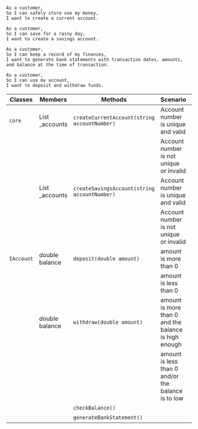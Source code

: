 ```
As a customer,
So I can safely store use my money,
I want to create a current account.

As a customer,
So I can save for a rainy day,
I want to create a savings account.

As a customer,
So I can keep a record of my finances,
I want to generate bank statements with transaction dates, amounts, and balance at the time of transaction.

As a customer,
So I can use my account,
I want to deposit and withdraw funds.
```

| Classes    | Members                     | Methods                                      | Scenario                                             | Outputs |
|------------|-----------------------------|----------------------------------------------|------------------------------------------------------|---------|
| `core`     | List<BankAccount> _accounts | `createCurrentAccount(string accountNumber)` | Account number is unique and valid                   | true    |
|            |                             |                                              | Account number is not unique or invalid              | false   |
|            | List<BankAccount> _accounts | `createSavingsAccount(string accountNumber)` | Account number is unique and valid                   | true    |
|            |                             |                                              | Account number is not unique or invalid              | false   |
| `IAccount` | double balance              | `deposit(double amount)`                     | amount is more than 0                                | true    |
|            |                             |                                              | amount is less than 0                                | false   |
|            | double balance              | `withdraw(double amount)`                    | amount is more than 0 and the balance is high enough | true    |
|            |                             |                                              | amount is less than 0 and/or the balance is to low   | false   |
|            |                             | `checkBalance()`                             |                                                      | double  |
|            |                             | `generateBankStatement()`                    |                                                      | string  |